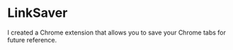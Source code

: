 # LinkSaver
I created a Chrome extension that allows you to save your Chrome tabs for future reference.
